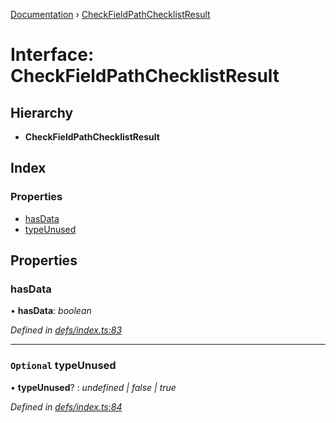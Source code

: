 [Documentation](../README.md) › [CheckFieldPathChecklistResult](checkfieldpathchecklistresult.md)

# Interface: CheckFieldPathChecklistResult

## Hierarchy

* **CheckFieldPathChecklistResult**

## Index

### Properties

* [hasData](checkfieldpathchecklistresult.md#hasdata)
* [typeUnused](checkfieldpathchecklistresult.md#optional-typeunused)

## Properties

###  hasData

• **hasData**: *boolean*

*Defined in [defs/index.ts:83](https://github.com/badbatch/graphql-box/blob/72f1952/packages/cache-manager/src/defs/index.ts#L83)*

___

### `Optional` typeUnused

• **typeUnused**? : *undefined | false | true*

*Defined in [defs/index.ts:84](https://github.com/badbatch/graphql-box/blob/72f1952/packages/cache-manager/src/defs/index.ts#L84)*
